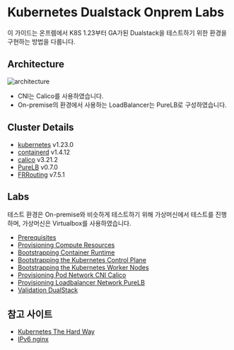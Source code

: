 # Kubernetes Dualstack Onprem Labs

이 가이드는 온프렘에서 K8S 1.23부터 GA가된 Dualstack을 테스트하기 위한 환경을 구현하는 방법을 다룹니다.

## Architecture

![architecture](docs/images/kubernetes_onprem_lab.png "architecture")

* CNI는 Calico를 사용하였습니다.
* On-premise의 환경에서 사용하는 LoadBalancer는 PureLB로 구성하였습니다.


## Cluster Details

* [kubernetes](https://github.com/kubernetes/kubernetes) v1.23.0
* [containerd](https://github.com/containerd/containerd) v1.4.12
* [calico](https://github.com/projectcalico/calico) v3.21.2
* [PureLB](https://purelb.gitlab.io/docs/) v0.7.0
* [FRRouting](https://frrouting.org/) v7.5.1

## Labs

테스트 환경은 On-premise와 비슷하게 테스트하기 위해 가상머신에서 테스트를 진행하며, 가상머신은 Virtualbox를 사용하였습니다.

* [Prerequisites](docs/01-prerequisites.md)
* [Provisioning Compute Resources](docs/02-compute-resources.md)
* [Bootstrapping Container Runtime](docs/03-bootstrapping-container-runtime.md)
* [Bootstrapping the Kubernetes Control Plane](docs/04-bootstrapping-kubernetes-control-plane.md)
* [Bootstrapping the Kubernetes Worker Nodes](docs/05-bootstrapping-kubernetes-workers.md)
* [Provisioning Pod Network CNI Calico](docs/06-provisioning-pod-network-cni-calico.md)
* [Provisioning Loadbalancer Network PureLB](docs/07-provisioning-lb-network-purelb.md)
* [Validation DualStack](docs/08-validation-dualstack.md)


## 참고 사이트
* [Kubernetes The Hard Way](https://github.com/kelseyhightower/kubernetes-the-hard-way)
* [IPv6 nginx](https://github.com/leblancd/kube-v6)
